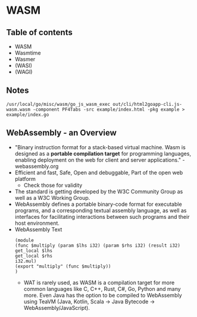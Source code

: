 # WASM  

## Table of contents
- WASM
- Wasmtime
- Wasmer
- (WASI)
- (WAGI)

## Notes 
`/usr/local/go/misc/wasm/go_js_wasm_exec out/cli/html2goapp-cli.js-wasm.wasm -component PF4Tabs -src example/index.html -pkg example > example/index.go
`
## WebAssembly - an Overview
- "Binary instruction format for a stack-based virtual machine. Wasm is designed as a **portable compilation target** for programming languages, enabling deployment on the web for client and server applications." - webassembly.org
- Efficient and fast, Safe, Open and debuggable, Part of the open web platform 
    - Check those for validity
- The standard is getting developed by the W3C Community Group as well as a W3C Working Group. 
- WebAssembly defines a portable binary-code format for executable programs, and a corresponding textual assembly language, as well as interfaces for facilitating interactions between such programs and their host environment.
- WebAssembly Text
    ```
    (module
  (func $multiply (param $lhs i32) (param $rhs i32) (result i32)
    get_local $lhs
    get_local $rhs
    i32.mul)
  (export "multiply" (func $multiply))
    )
    ```
    - WAT is rarely used, as WASM is a compilation target for more common languages like C, C++, Rust, C#, Go, Python and many more. Even Java has the option to be compiled to WebAssembly using TeaVM (Java, Kotlin, Scala -> Java Bytecode -> WebAssembly/JavaScript).
